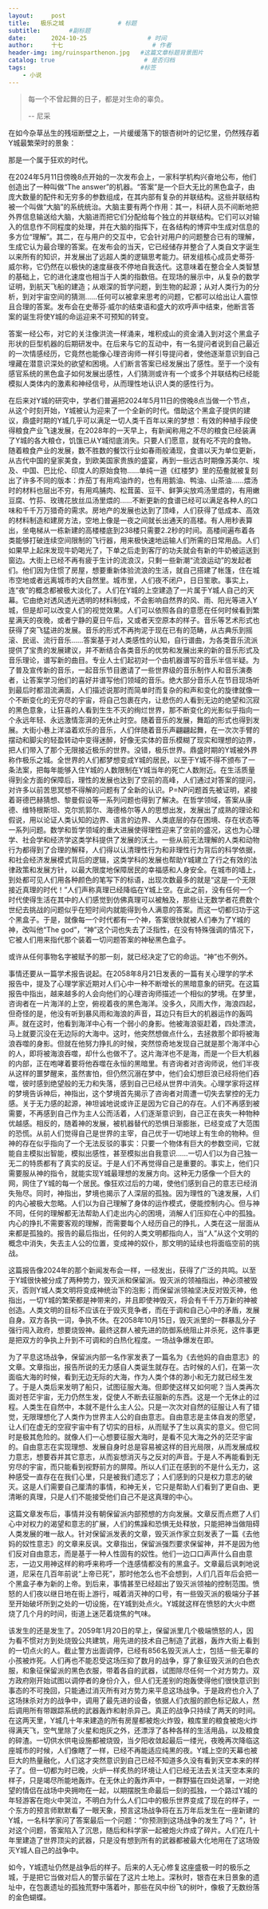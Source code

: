 ```yaml
---
layout:     post                       
title:   极乐之城               # 标题
subtitle:        #副标题
date:       2024-10-25                 # 时间
author:     十七                         # 作者
header-img: img/ruinsparthenon.jpg   #这篇文章标题背景图片
catalog: true                         # 是否归档
tags:                                #标签
    - 小说
---
```


> 每一个不曾起舞的日子，都是对生命的辜负。
>
> -- 尼采

在如今杂草丛生的残垣断壁之上，一片缓缓落下的银杏树叶的记忆里，仍然残存着Y城最繁荣时的景象：

那是一个属于狂欢的时代。

在2024年5月11日傍晚8点开始的一次发布会上，一家科学机构兴奋地公布，他们创造出了一种叫做“The answer”的机器。“答案”是一个巨大无比的黑色盒子，由庞大数量的配件和无穷多的参数组成，在其内部有复杂的并联结构。这些并联结构被一个叫做“大脑”的系统统治。大脑主要有两个作用：其一，科研人员不间断地把外界信息输送给大脑，大脑进而把它们分配给每个独立的并联结构。它们可以对输入的信息作不同程度的处理，并在大脑的指挥下，在各结构的博弈中生成对信息的多方位“理解”。其二，在与用户的交互中，它会针对用户的问题整合已有的理解，生成它认为最合理的答案。在发布会的当天，它已经储存并整合了人类自文字诞生以来所有的知识，并发展出了远超人类的逻辑思考能力。研发组核心成员史蒂芬·威尔称，它仍然在以极快的速度昼夜不停地自我迭代。这意味着在整合全人类智慧的基础上，它的进化速度也相当于人类的指数倍。在现场的展示中，从复杂的数学证明，到航天飞船的建造；从艰深的哲学问题，到生物的起源；从对人类行为的分析，到对宇宙空间的猜测……任何可以被拿来思考的问题，它都可以给出让人震惊且合理的答案。发布会在史蒂芬·威尔的结束语和盛大的欢呼声中结束，他断言答案的诞生将使Y城的命运迎来不可预知的转变。

答案一经公布，对它的关注像洪流一样涌来，堆积成山的资金涌入到对这个黑盒子形状的巨型机器的后期研发中。在后来与它的互动中，有一名提问者说到自己最近的一次情感经历，它竟然也能像心理咨询师一样引导提问者，使他逐渐意识到自己埋藏在潜意识深处的欲望和困境。人们断言答案已经发展出了感性。至于一个没有感官系统的黑色盒子如何发展出感性，人们猜测或许有一个或多个并联结构已经能模拟人类体内的激素和神经信号，从而理性地认识人类的感性行为。

在后来对Y城的研究中，学者们普遍把2024年5月11日的傍晚8点当做一个节点，从这个时刻开始，Y城被认为迎来了一个全新的时代。借助这个黑盒子提供的建议，鼎盛时期的Y城几乎可以满足一切人类千百年以来的梦想：有效的种植手段使得粮食产业飞速发展，在2028年的一天早上，有新闻称用之不尽的粮食已经装满了Y城的各大粮仓，饥饿已从Y城彻底消失。只要人们愿意，就有吃不完的食物。随着粮食产业的发展，数不胜数的餐饮行业如春雨般涌现，食谱以天为单位更新，从古代中国的皇家美食，到欧美国家贵族的盛宴，再到一些远古时期像苏美尔、埃及、中国、巴比伦、印度人的原始食物……单纯一道《红楼梦》里的茄鲞就被复刻出了许多不同的版本：炸茄丁有用鸡油炸的，也有用鹅油、鸭油、山茶油……煨汤时的材料也层出不穷，有用鸡脯肉、松茸菌、豆干、鲜笋尖放鸡汤里煨的，有用嫩豆腐、竹荪、玫瑰花放丝瓜汤里煨的……不断更新的食谱已经可以满足各种人的口味和千千万万猎奇的需求。房地产的发展也达到了顶峰，人们获得了低成本、高效的材料制造和建房方法，空地上像是一夜之间就长出通天的高楼。有人用秒表算出，坐电梯从一栋新建的高楼楼底到238楼只需要2.2秒的时间。高楼间遍布着各类能够打破连续空间限制的飞行器，用来极快速地运输人们所需的日常用品。人们如果早上起床发现牛奶喝光了，下单之后走到客厅的功夫就会有新的牛奶被运送到窗边。大街上已经不再有疲于生计的流浪汉，只剩一些新潮“流浪运动”的发起者们。他们因为住惯了房屋，想要重新体验流浪的生活，就自己搭建了帐篷，住在城市空地或者远离城市的大自然里。城市里，人们夜不闭户，日日笙歌。事实上，连“夜”的概念都被极大淡化了。人们在Y城的上空建造了一片属于Y城人自己的天幕。它由绝对透风透光透明的材料制成，不会影响自然界的风、雨、阳光等进入Y城，但是却可以改变人们的视觉效果。人们可以依照各自的意愿在任何时候看到繁星满天的夜晚，或者宁静的夏日午后，又或者天空原本的样子。音乐等艺术形式也获得了突飞猛进的发展。音乐的形式不再拘泥于现在已有的范畴，从古典乐到摇滚、民谣、流行音乐……答案基于对人类感性的认知，自行谱曲，为各类音乐流派提供了宝贵的发展建议，并不断结合各类音乐的优势和发展出来的新的音乐形式及音乐理论，谱写新的曲目。专业人士们起初对一个由机器谱写的音乐半信半疑。为了普及宣传新的音乐，一起音乐节目邀请了一些世界级的音乐制作人和音乐演奏者，让答案学习他们的喜好并谱写他们领域的音乐。绝大部分音乐人在节目现场听到最后时都泪流满面，人们描述说那时而简单时而复杂的和声和变化的旋律就像一个不断变化的无穷尽的宇宙，将自己包裹在内，让悲伤的人看到无边的绝望和沉寂的黑色意象，让狂喜的人看到生生不灭的绚烂世界，那不断变化的光影似乎指向一个永远年轻、永远激情澎湃的无休止时空。随着音乐的发展，舞蹈的形式也得到发展。大街小巷上洋溢着欢乐的音乐，人们伴随着音乐声翩翩起舞，在一次次手臂的摆动和脚尖的轻盈转动中变得迷醉，好像无实体的音乐模糊了现实和理想的边界，把人们带入了那个无限接近极乐的世界。没错，极乐世界。鼎盛时期的Y城被外界称作极乐之城。全世界的人们都梦想变成Y城的居民，以至于Y城不得不颁布了一条法案，把每年能够入住Y城的人数限制在Y城当年的死亡人数附近。在生活质量得到全方面的保障后，理性的发展也达到了空前的高峰，人们通过对答案的提问，对许多以前苦思冥想不得解的问题有了全新的认识。P=NP问题首先被证明，紧接着哥德巴赫猜想、黎曼假设等一系列问题也得到了解决。在哲学领域，答案从康德、维特根斯坦、克尔凯郭尔、海德格尔等人的思想出发，发展出了成熟的理论和假说，用以论证人类认知的边界、语言的边界、人类底层的存在困境、存在状态等一系列问题。数学和哲学领域的重大进展使得理性迎来了空前的盛况，这也为心理学、社会学和经济学这类学科提供了发展的沃土。一些从前无法理解的人类和动物行为都得到了合理的解释，人们得以认清理性行为和非理性行为背后的科学依据，和社会经济发展模式背后的逻辑，这类学科的发展也帮助Y城建立了行之有效的法律政策和发展方针，以最大限度地保障居民的幸福感和人身安全。在城市的墙上，到处都可见人们用各种颜色的笔写下的标语，出现次数最多的就是“这是一个无限接近真理的时代！”人们声称真理已经降临在Y城上空。在此之前，没有任何一个时代使得生活在其中的人们感觉到仿佛真理可以被触及，那些让无数学者花费数个世纪去挑战的问题似乎在短时间内就能得到令人满意的答案。而这一切都归功于这个黑盒子。于是，就像每一个时代都有一个神，答案很快就被人们奉为了Y城的神，改叫他“The god”，“神”这个词也失去了泛指性，在没有特殊强调的情况下，它被人们用来指代那个装着一切问题答案的神秘黑色盒子。

或许从任何事物名字被赋予的那一刻，就已经决定了它的命运。“神”也不例外。

事情还要从一篇学术报告说起。在2058年8月21日发表的一篇有关心理学的学术报告中，提及了心理学家近期对人们心中一种不断增长的黑暗意象的研究。在这篇报告中指出，越来越多的人会向他们的心理咨询师描述一个相似的梦境。在梦里，咨询者在一片海洋的上空，俯视着夜的黑色海洋。没多久，风雨大作，海浪四起，但奇怪的是，他没有听到暴风雨和海浪的声音，耳边只有巨大的机器运作的轰鸣声。就在这时，他看到海洋中心有一个弱小的身影。他被海浪驱赶着，四处漂流，马上就要沉没在无边际的大海中。这时，他突然想做点什么，去拯救那个即将被海浪吞噬的身影。但就在他努力挣扎的时候，突然惊奇地发现自己就是那个海洋中心的人，即将被海浪吞噬，却什么也做不了。这片海洋也不是海，而是一个巨大机器的内部，正在咆哮着要将他吞噬在永恒的黑暗里。有咨询者对咨询师说，他们半夜从这样的噩梦醒来，虽然害怕，但仍然沉溺在梦中，他们会幻想巨浪已经将他们吞噬，彼时感到绝望般的无力和失落，感到自己已经从世界中消失。心理学家将这样的梦境告诉神后，神指出，这个梦境首先揭示了咨询者对周遭一切失去掌控的无力感。关于无力感的起源，神坦诚地说或许正是因为它自己的存在。人们不再感到被需要，不再感到自己作为主人公而活着，人们逐渐意识到，自己正在丧失一种物种优越感。相反的，随着神的发展，被机器替代的恐惧日渐膨胀，已经变成了大范围的恐慌。从前人们觉得自己是世界的主宰，自己优于一切地球上有生命的物种。但神的存在似乎指向了一个无法反驳的事实：只要一个物体有巨大的参数空间，它就能自主模拟出智能，模拟出感性，甚至模拟出自我意识……一切人们以为自己独一无二的特质都有了真实的反证。于是人们不再觉得自己是重要的。事实上，他们只需要服从神的指令，就能实现Y城最理想的发展方向。这种无力感像一个巨大的网，网住了Y城的每一个居民。像狂欢过后的力竭，使他们感到自己的意志已经消失殆尽。同时，神指出，梦境也揭示了人深层的孤独。因为理性的飞速发展，人们的内心被极大忽略。人们以为自己理解了身体的运作模式，便能控制内心。但与神不同，任何的理解都无法帮助人们走出内心的困境，消解人们压抑在心中的孤独。内心的挣扎不需要客观的理解，而需要每个人经历自己的挣扎，人类在这一层面从来都是孤独的。报告的最后指出，任何的人类文明都指向人，当“人”从这个文明的概念中消失，失去主人公的位置，变成神的奴仆，那文明的延续也将面临空前的挑战。

这篇报告像2024年的那个新闻发布会一样，一经发出，获得了广泛的共鸣。以至于Y城很快被分成了两种势力，毁灭派和保留派。毁灭派的领袖指出，神必须被毁灭，否则Y城人类文明将变成神统治下的泡影；而保留派领袖坚决反对毁灭神，他指出，一切Y城的繁荣都是神带来的，并且即使神毁灭，将会有千千万万新的神被创造。人类文明的目标不应该在于毁灭竞争者，而在于调和自己心中的矛盾，发展自身。双方各执一词，争执不休。在2058年10月15日，毁灭派里的一群暴乱分子强行闯入政府，想要烧毁神。最终这群人被先进的防御系统阻止并杀死，这件事更是把双方的争执上升到不可调和的白热化程度。一场战争爆发在即。

为了平息这场战争，保留派内部一名作家发表了一篇名为《去他妈的自由意志》的文章。文章指出，报告所说的无力感自人类诞生就存在。古时候的人们，在第一次面临大海的时候，看到无边无际的大海，作为人类个体的渺小和无力就已经生发了。于是人类后来发明了船只，试图征服大海。但即使这样又如何呢？当人类再次面对苍茫宇宙，无力仍然生发，促使人不断去征服新的东西。这是一个无休止的过程。人类生在自然中，本就不是什么主人公。只是一次次对自然的征服让人有了错觉，无限理想化了人类作为世界主人公的自由意志。自由意志是主体自发的愿望，让人们在虚无的空寂宇宙中有了切实的目标，从而赋予了生以真实的意义。但它同时是极其危险的。就像人们一心想要征服大海时，是看不见大海之外的茫茫宇宙的。自由意志在实现理想、发展自身时总是容易被这样的目光局限，从而发展成权力意志，想要吞并其它意志，从而妄想消灭与之反对的声音。于是人不再能看到无穷尽的宇宙，而只能看到视野前方的屏障。所以人们正在感到的不是什么无力，这种感受一直存在在我们心里，只是被我们遗忘了；人们感到的只是权力意志的破灭。这是人们需要自己厘清的事情，和神无关，它只是帮助人们看到了更自由、更清晰的真理，只是人们不能接受他们自己不是这真理的中心。

这篇文章发布后，事情并没有朝保留派内部预想的方向发展。文章反而点燃了人们心中对权力的渴望和意志的扩展，人们的焦躁和恐惧无处释放，只能把神当做阻碍人类发展的唯一敌人。针对保留派发表的文章，毁灭派作家立刻发表了一篇《去他妈的奴性意志》的文章来反讽。文章指出，保留派强烈要求保留神，并不是因为他们反对自由意志，而是基于一种人性固有的奴性。他们一边口口声声什么自由意志，一边又用神这样的称呼来称呼一个连感情都没有的黑盒子。文章最后讽刺地说道，尼采在几百年前说“上帝已死”，那时他怎么也不会想到，人们几百年后会把一个黑盒子奉为新的上帝。到后来，事情甚至已经超出了毁灭派领袖的控制范围。愤怒的人们夜以继日地在街上游行，喊着消灭神的口号，有一些毁灭派的极端分子甚至开始破坏所到之处的一切设施，在Y城到处点火。Y城就这样在愤怒的大火中燃烧了几个月的时间，街道上迷茫着烧焦的气味。

该发生的还是发生了。2059年1月20日的早上，保留派里几个极端愤怒的人，因为看不惯对方到处烧毁公共建筑，用先进的技术自己制造了武器，轰炸大街上看到的一切点火的人。截止警方出面调停，已经有856名毁灭派人士，包括一些无辜的小孩被炸死。人们再也不能忍受这场压抑了数月的战争，穿了象征毁灭派的白色衣服，和象征保留派的黑色衣服，带着各自的武器，试图除尽任何一个对方势力。双方政府刚开始试图以调停者的身份介入，但人们无差别的炮轰使得他们很快意识到事态的不可挽回，只能通过消灭所有对方势力来平息这场战争。于是政府也介入了这场抹杀对方的战争中，调用了最先进的设备，依据人们衣服的颜色标记敌人，然后调用所有带跟踪系统的武器轰炸和射杀异己。真正的战争只持续了两天的时间。在这两天里，Y城几十年来建造的所有房屋都被炮火炸毁，粮库里的粮食被炮火炸得满天飞，空气里除了火星和炮灰之外，还漂浮了各种各样的生活用品，以及粮食的碎渣。一切供水供电设施都被烧毁，当夕阳收敛起最后一缕光，夜晚再次降临这座城市的时候，人们像瞎了一样，已经不再能适应纯黑的夜。Y城上空的天幕也被巨大的热量融化，人们这才突然意识到自己已经不知道多久没有看到天空本来的样子了。但一切都为时已晚，火炉一样炙热的环境让人们已经无法去关注天空本来的样子，只是竭尽所能地轰炸。在无休止的轰炸声中，一群野猫在四处逃窜，一对绝望的情侣在战场中央拥吻在一起，以期摆脱生命最后一刻的孤独，一个路过Y城的年轻游客在炮火中哭泣，不明白为什么人们口中的极乐世界变成了现在的样子，一个东方的预言师默默看了一眼天象，预言这场战争将在五万年后发生在一座新建的Y城，一名科学家问了答案最后一个问题：“你预测到这场战争的发生了吗？”，针对这个问题，答案陷入了沉思，随后和科学家一起被炮火炸成了碎片。人们在几十年里建造了世界顶尖的武器，只是没有想到所有的武器都被最大化地用在了这场毁灭Y城人自己的战争中。

如今，Y城遗址仍然是战争后的样子。后来的人无心修复这座盛极一时的极乐之城，于是把它当做对后人的警示留在了这片土地上。深秋时，银杏在末日景象的遗址中，在包裹遗址的孤独荒野中落着叶，那些在风中纷飞的树叶，像极了无数纷落的金色蝴蝶。
